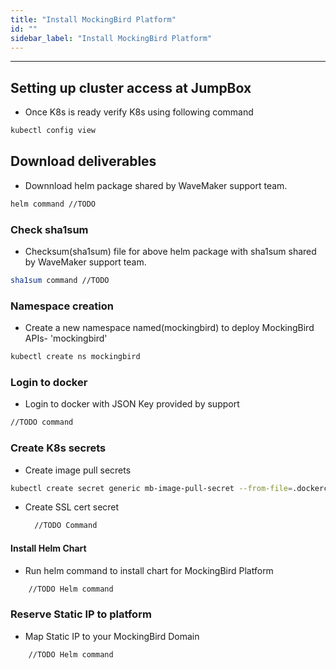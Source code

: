 ```yaml
---
title: "Install MockingBird Platform"
id: ""
sidebar_label: "Install MockingBird Platform"
---
```

---

## Setting up cluster access at JumpBox

- Once K8s is ready verify K8s using following command

```bash
kubectl config view
```

## Download deliverables

- Downnload helm package shared by WaveMaker support team.

```bash
helm command //TODO
```


### Check sha1sum 
- Checksum(sha1sum) file for above helm package with sha1sum shared by WaveMaker support team.

```bash
sha1sum command //TODO
```

### Namespace creation

- Create a new namespace named(mockingbird) to deploy MockingBird APIs- 'mockingbird'

```bash
kubectl create ns mockingbird
```

### Login to docker

- Login to docker with JSON Key provided by support

```bash
//TODO command
```

### Create K8s secrets

- Create image pull secrets
```bash Command
kubectl create secret generic mb-image-pull-secret --from-file=.dockerconfigjson=[Directory-Path-to-CONFIG-JSON]/config.json --type=kubernetes.io/dockerconfigjson -n mockingbird
```

- Create SSL cert secret
  ```bash
    //TODO Command
  ```

#### Install Helm Chart

- Run helm command to install chart for MockingBird Platform

```bash 
	//TODO Helm command
  ```  

### Reserve Static IP to platform

- Map Static IP to your MockingBird Domain

```bash 
	//TODO Helm command
  ```  
